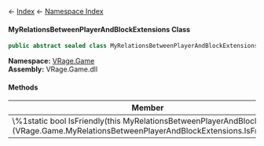 ← [Index](Api-Index) ← [Namespace Index](Namespace-Index)

#### MyRelationsBetweenPlayerAndBlockExtensions Class

```csharp
public abstract sealed class MyRelationsBetweenPlayerAndBlockExtensions
```

**Namespace:** [VRage.Game](VRage.Game)  
**Assembly:** VRage.Game.dll

#### Methods

|Member|Description|
|---|---|
|\\%1static bool IsFriendly(this MyRelationsBetweenPlayerAndBlock)](VRage.Game.MyRelationsBetweenPlayerAndBlockExtensions.IsFriendly)||

